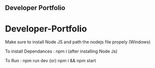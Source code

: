 ## Developer Portfolio

# Developer-Portfolio

Make sure to install Node JS and path the nodejs file propely (Windows)


To install Dependances : npm i (after installing Node Js)


To Run : npm run dev (or)  npm i && npm start

